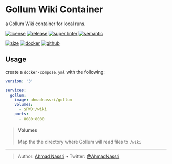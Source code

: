 # Gollum Wiki Container

a Gollum Wiki container for local runs.

[![license][license-img]][license-url]
[![release][release-img]][release-url]
[![super linter][super-linter-img]][super-linter-url]
[![semantic][semantic-img]][semantic-url]

[![size][size-img]][size-url]
[![docker][docker-img]][docker-url]
[![github][github-img]][github-url]

## Usage

create a `docker-compose.yml` with the following:

``` yaml
version: '3'

services:
  gollum:
    image: ahmadnassri/gollum
    volumes:
      - $PWD:/wiki
    ports:
      - 8080:8080
```

> #### Volumes
>
> Map the the directory where Gollum will read files to `/wiki`

----
> Author: [Ahmad Nassri](https://www.ahmadnassri.com/) &bull;
> Twitter: [@AhmadNassri](https://twitter.com/AhmadNassri)

[license-url]: LICENSE
[license-img]: https://badgen.net/github/license/ahmadnassri/docker-gollum

[release-url]: https://github.com/ahmadnassri/docker-gollum/releases
[release-img]: https://badgen.net/github/release/ahmadnassri/docker-gollum

[super-linter-url]: https://github.com/ahmadnassri/docker-gollum/actions?query=workflow%3Asuper-linter
[super-linter-img]: https://github.com/ahmadnassri/docker-gollum/workflows/super-linter/badge.svg

[semantic-url]: https://github.com/ahmadnassri/docker-gollum/actions?query=workflow%3Arelease
[semantic-img]: https://badgen.net/badge/📦/semantically%20released/blue

[size-url]: https://hub.docker.com/r/ahmadnassri/gollum
[size-img]: https://badgen.net/docker/size/ahmadnassri/gollum

[docker-url]: https://hub.docker.com/r/ahmadnassri/gollum
[docker-img]: https://badgen.net/badge/icon/docker%20hub?icon=docker&label

[github-url]: https://github.com/users/ahmadnassri/packages/container/package/gollum
[github-img]: https://badgen.net/badge/icon/github%20registry?icon=github&label
